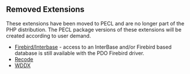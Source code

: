 Removed Extensions
------------------

These extensions have been moved to PECL and are no longer part of the
PHP distribution. The PECL package versions of these extensions will be
created according to user demand.

-   <span class="simpara">
    <a href="/book/ibase.html" class="link">Firebird/Interbase</a> -
    access to an InterBase and/or Firebird based database is still
    available with the PDO Firebird driver. </span>
-   <span class="simpara">
    <a href="/book/recode.html" class="link">Recode</a> </span>
-   <span class="simpara">
    <a href="/book/wddx.html" class="link">WDDX</a> </span>
